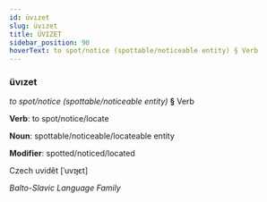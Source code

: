 ```yaml
---
id: üvızet
slug: üvızet
title: ÜVIZET
sidebar_position: 90
hoverText: to spot/notice (spottable/noticeable entity) § Verb
---
```


### üvızet

*to spot/notice (spottable/noticeable entity)* **§** Verb

**Verb**: to spot/notice/locate

**Noun**: spottable/noticeable/locateable entity

**Modifier**: spotted/noticed/located

Czech uvidět [ˈuvɪɟɛt]

*Balto-Slavic Language Family*